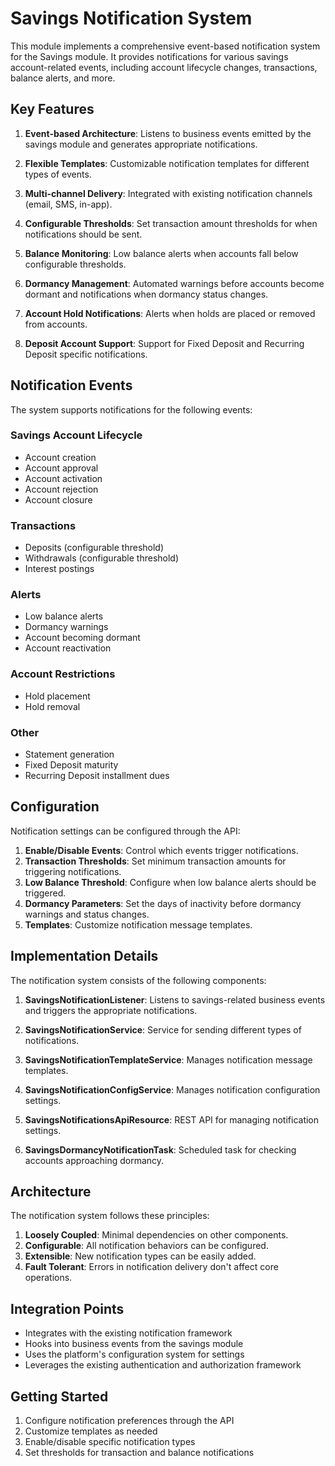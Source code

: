 # Savings Notification System

This module implements a comprehensive event-based notification system for the Savings module. It provides notifications for various savings account-related events, including account lifecycle changes, transactions, balance alerts, and more.

## Key Features

1. **Event-based Architecture**: Listens to business events emitted by the savings module and generates appropriate notifications.

2. **Flexible Templates**: Customizable notification templates for different types of events.

3. **Multi-channel Delivery**: Integrated with existing notification channels (email, SMS, in-app).

4. **Configurable Thresholds**: Set transaction amount thresholds for when notifications should be sent.

5. **Balance Monitoring**: Low balance alerts when accounts fall below configurable thresholds.

6. **Dormancy Management**: Automated warnings before accounts become dormant and notifications when dormancy status changes.

7. **Account Hold Notifications**: Alerts when holds are placed or removed from accounts.

8. **Deposit Account Support**: Support for Fixed Deposit and Recurring Deposit specific notifications.

## Notification Events

The system supports notifications for the following events:

### Savings Account Lifecycle
- Account creation
- Account approval
- Account activation
- Account rejection
- Account closure

### Transactions
- Deposits (configurable threshold)
- Withdrawals (configurable threshold)
- Interest postings

### Alerts
- Low balance alerts
- Dormancy warnings
- Account becoming dormant
- Account reactivation

### Account Restrictions
- Hold placement
- Hold removal

### Other
- Statement generation
- Fixed Deposit maturity
- Recurring Deposit installment dues

## Configuration

Notification settings can be configured through the API:

1. **Enable/Disable Events**: Control which events trigger notifications.
2. **Transaction Thresholds**: Set minimum transaction amounts for triggering notifications.
3. **Low Balance Threshold**: Configure when low balance alerts should be triggered.
4. **Dormancy Parameters**: Set the days of inactivity before dormancy warnings and status changes.
5. **Templates**: Customize notification message templates.

## Implementation Details

The notification system consists of the following components:

1. **SavingsNotificationListener**: Listens to savings-related business events and triggers the appropriate notifications.

2. **SavingsNotificationService**: Service for sending different types of notifications.

3. **SavingsNotificationTemplateService**: Manages notification message templates.

4. **SavingsNotificationConfigService**: Manages notification configuration settings.

5. **SavingsNotificationsApiResource**: REST API for managing notification settings.

6. **SavingsDormancyNotificationTask**: Scheduled task for checking accounts approaching dormancy.

## Architecture

The notification system follows these principles:

1. **Loosely Coupled**: Minimal dependencies on other components.
2. **Configurable**: All notification behaviors can be configured.
3. **Extensible**: New notification types can be easily added.
4. **Fault Tolerant**: Errors in notification delivery don't affect core operations.

## Integration Points

- Integrates with the existing notification framework
- Hooks into business events from the savings module
- Uses the platform's configuration system for settings
- Leverages the existing authentication and authorization framework

## Getting Started

1. Configure notification preferences through the API
2. Customize templates as needed
3. Enable/disable specific notification types
4. Set thresholds for transaction and balance notifications